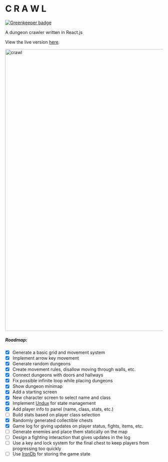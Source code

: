# C R A W L

[![Greenkeeper badge](https://badges.greenkeeper.io/ztoben/crawl.svg)](https://greenkeeper.io/)

A dungeon crawler written in React.js

View the live version [here](http://ztoben-crawl.surge.sh/).

<img width="900" alt="crawl" src="https://user-images.githubusercontent.com/4007345/53415476-f7fde500-3996-11e9-92b3-e4f0ddfef26b.png">


##### Roadmap:

- [x] Generate a basic grid and movement system
- [x] Implement arrow key movement
- [x] Generate random dungeons
- [x] Create movement rules, disallow moving through walls, etc.
- [x] Connect dungeons with doors and hallways
- [x] Fix possible infinite loop while placing dungeons
- [x] Show dungeon minimap
- [x] Add a starting screen
- [x] New character screen to select name and class
- [x] Implement [Undux](https://github.com/bcherny/undux) for state management
- [x] Add player info to panel (name, class, stats, etc.)
- [ ] Build stats based on player class selection
- [x] Randomly generated collectible chests
- [x] Game log for giving updates on player status, fights, items, etc.
- [ ] Generate enemies and place them statically on the map
- [ ] Design a fighting interaction that gives updates in the log
- [ ] Use a key and lock system for the final chest to keep players from progressing too quickly
- [ ] Use [IronDb](https://github.com/gruns/irondb) for storing the game state
